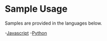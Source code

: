 # Sample Usage

Samples are provided in the languages below.

-[Javascript](node_js)
-[Python](python)